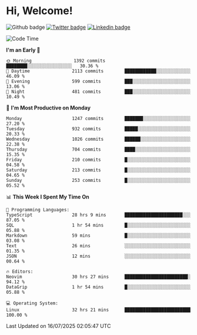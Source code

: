   # Hi, Welcome!
  ![Github badge](https://img.shields.io/github/followers/kraken-afk.svg?style=social&label=Follow&maxAge=2592000)
  [![Twitter badge](https://img.shields.io/badge/-Twitter-00acee?style=flat-square&logo=Twitter&logoColor=white)](https://twitter.com/trshppl)
  [![Linkedin badge](https://img.shields.io/badge/LinkedIn-0077B5?style=flat-square&logo=linkedin&logoColor=white)](https://www.linkedin.com/in/noveanrer)
<!--START_SECTION:waka-->
![Code Time](http://img.shields.io/badge/Code%20Time-1%2C098%20hrs%2023%20mins-blue)

**I'm an Early 🐤** 

```text
🌞 Morning                1392 commits        ████████░░░░░░░░░░░░░░░░░   30.36 % 
🌆 Daytime                2113 commits        ████████████░░░░░░░░░░░░░   46.09 % 
🌃 Evening                599 commits         ███░░░░░░░░░░░░░░░░░░░░░░   13.06 % 
🌙 Night                  481 commits         ███░░░░░░░░░░░░░░░░░░░░░░   10.49 % 
```
📅 **I'm Most Productive on Monday** 

```text
Monday                   1247 commits        ███████░░░░░░░░░░░░░░░░░░   27.20 % 
Tuesday                  932 commits         █████░░░░░░░░░░░░░░░░░░░░   20.33 % 
Wednesday                1026 commits        ██████░░░░░░░░░░░░░░░░░░░   22.38 % 
Thursday                 704 commits         ████░░░░░░░░░░░░░░░░░░░░░   15.35 % 
Friday                   210 commits         █░░░░░░░░░░░░░░░░░░░░░░░░   04.58 % 
Saturday                 213 commits         █░░░░░░░░░░░░░░░░░░░░░░░░   04.65 % 
Sunday                   253 commits         █░░░░░░░░░░░░░░░░░░░░░░░░   05.52 % 
```


📊 **This Week I Spent My Time On** 

```text
💬 Programming Languages: 
TypeScript               28 hrs 9 mins       ██████████████████████░░░   87.05 % 
SQL                      1 hr 54 mins        █░░░░░░░░░░░░░░░░░░░░░░░░   05.88 % 
Markdown                 59 mins             █░░░░░░░░░░░░░░░░░░░░░░░░   03.08 % 
Text                     26 mins             ░░░░░░░░░░░░░░░░░░░░░░░░░   01.35 % 
JSON                     12 mins             ░░░░░░░░░░░░░░░░░░░░░░░░░   00.64 % 

🔥 Editors: 
Neovim                   30 hrs 27 mins      ████████████████████████░   94.12 % 
DataGrip                 1 hr 54 mins        █░░░░░░░░░░░░░░░░░░░░░░░░   05.88 % 

💻 Operating System: 
Linux                    32 hrs 21 mins      █████████████████████████   100.00 % 
```


 Last Updated on 16/07/2025 02:05:47 UTC
<!--END_SECTION:waka-->
